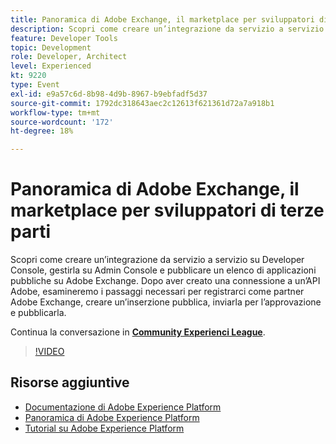 ```yaml
---
title: Panoramica di Adobe Exchange, il marketplace per sviluppatori di terze parti
description: Scopri come creare un’integrazione da servizio a servizio su Developer Console, gestirla su Admin Console e pubblicare un elenco di applicazioni pubbliche su Adobe Exchange. Dopo aver creato una connessione a un’API Adobe, esamineremo i passaggi necessari per registrarci come partner Adobe Exchange, creare un’inserzione pubblica, inviarla per l’approvazione e pubblicarla.
feature: Developer Tools
topic: Development
role: Developer, Architect
level: Experienced
kt: 9220
type: Event
exl-id: e9a57c6d-8b98-4d9b-8967-b9ebfadf5d37
source-git-commit: 1792dc318643aec2c12613f621361d72a7a918b1
workflow-type: tm+mt
source-wordcount: '172'
ht-degree: 18%

---
```


# Panoramica di Adobe Exchange, il marketplace per sviluppatori di terze parti

Scopri come creare un’integrazione da servizio a servizio su Developer Console, gestirla su Admin Console e pubblicare un elenco di applicazioni pubbliche su Adobe Exchange. Dopo aver creato una connessione a un’API Adobe, esamineremo i passaggi necessari per registrarci come partner Adobe Exchange, creare un’inserzione pubblica, inviarla per l’approvazione e pubblicarla.

Continua la conversazione in **[Community Experienci League](https://adobe.ly/3ooiltm)**.

>[!VIDEO](https://video.tv.adobe.com/v/337841/?quality=12&learn=on&hidetitle=true)

## Risorse aggiuntive

- [Documentazione di Adobe Experience Platform](https://experienceleague.adobe.com/docs/experience-platform.html?lang=it)
- [Panoramica di Adobe Experience Platform](https://experienceleague.adobe.com/docs/experience-platform/landing/home.html?lang=it)
- [Tutorial su Adobe Experience Platform](https://experienceleague.adobe.com/docs/platform-learn/tutorials/overview.html?lang=it)
